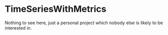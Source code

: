 TimeSeriesWithMetrics
=====================


Nothing to see here, just a personal project which nobody else is likely to be interested in.
